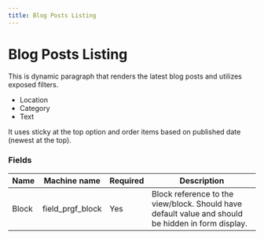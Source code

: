 ```yaml
---
title: Blog Posts Listing
---
```


# Blog Posts Listing

This is dynamic paragraph that renders the latest blog posts and utilizes exposed filters.

 - Location
 - Category
 - Text


It uses sticky at the top option and order items based on published date (newest at the top).

### Fields

| Name  | Machine name | Required | Description |
| ------------- | ------------- | ------------- | ------------- |
| Block | field\_prgf_block | Yes | Block reference to the view/block. Should have default value and should be hidden in form display. |)
